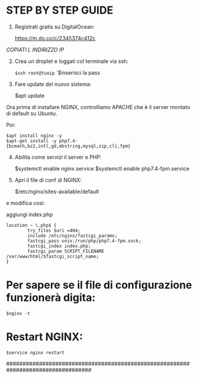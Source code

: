 # STEP BY STEP GUIDE

1. Registrati gratis su DigitalOcean:

	https://m.do.co/c/2345374c412c

*COPIATI L INDIRIZZO IP*

2. Crea un droplet e loggati col terminale via ssh:

	``` $ssh root@tuoip ``` 
	`$inserisci la pass

3. Fare update del nuovo sistema:

	$apt update
	 
Ora prima di installare NGINX, controlliamo APACHE che è il server montato di default su Ubuntu.
	 
Poi:

	$apt install nginx -y
	$apt-get install -y php7.4-{bcmath,bz2,intl,gd,mbstring,mysql,zip,cli,fpm}
 
4. Abilita come servizi il server e PHP:

	$systemctl enable nginx.service
	$systemctl enable php7.4-fpm.service 
 
5. Apri il file di conf di NGINX:

	$/etc/nginx/sites-available/default 

e modifica così:


aggiungi index.php 

	location ~ \.php$ {
    		try_files $uri =404;
    		include /etc/nginx/fastcgi_params;
    		fastcgi_pass unix:/run/php/php7.4-fpm.sock;
    		fastcgi_index index.php;
    		fastcgi_param SCRIPT_FILENAME /var/www/html/$fastcgi_script_name;
	}

# Per sapere se il file di configurazione funzionerà digita:

	$nginx -t
 
 
# Restart NGINX:

	$service nginx restart
 
 
 ##################################################################################
 
 
  
 
 
 
